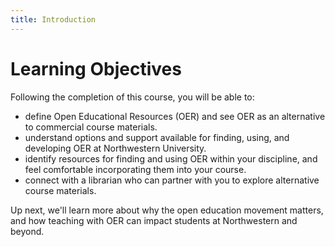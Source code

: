 ```yaml
---
title: Introduction
---
```


# Learning Objectives

Following the completion of this course, you will be able to:

 - define Open Educational Resources (OER) and see OER as an alternative to commercial course materials.
 - understand options and support available for finding, using, and developing OER at Northwestern University. 
 - identify resources for finding and using OER within your discipline, and feel comfortable incorporating them into your course.
 - connect with a librarian who can partner with you to explore alternative course materials.

Up next, we'll learn more about why the open education movement matters, and how teaching with OER can impact students at Northwestern and beyond.
